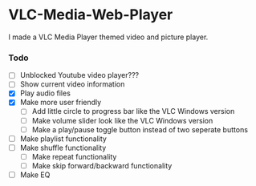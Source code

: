# VLC-Media-Web-Player
I made a VLC Media Player themed video and picture player.

### Todo

- [ ] Unblocked Youtube video player???
- [ ] Show current video information
- [X] Play audio files
- [X] Make more user friendly
  - [ ] Add little circle to progress bar like the VLC Windows version
  - [ ] Make volume slider look like the VLC Windows version
  - [ ] Make a play/pause toggle button instead of two seperate buttons
- [ ] Make playlist functionality
- [ ] Make shuffle functionality
  - [ ] Make repeat functionality
  - [ ] Make skip forward/backward functionality
- [ ] Make EQ
